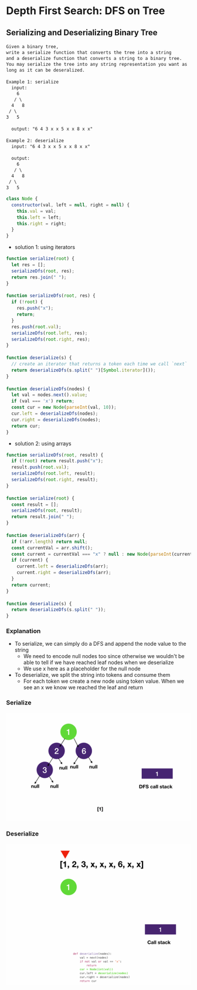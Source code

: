 # Depth First Search: DFS on Tree
## Serializing and Deserializing Binary Tree
```
Given a binary tree,
write a serialize function that converts the tree into a string
and a deserialize function that converts a string to a binary tree.
You may serialize the tree into any string representation you want as long as it can be deseralized.

Example 1: serialize
  input:
    6
   / \
  4   8
 / \
3   5

  output: "6 4 3 x x 5 x x 8 x x"
  
Example 2: deserialize
  input: "6 4 3 x x 5 x x 8 x x"
  
  output:
    6
   / \
  4   8
 / \
3   5
```
```javascript
class Node {
  constructor(val, left = null, right = null) {
    this.val = val;
    this.left = left;
    this.right = right;
  }
}
```
- solution 1: using iterators
```javascript
function serialize(root) {
  let res = [];
  serializeDfs(root, res);
  return res.join(" ");
}

function serializeDfs(root, res) {
  if (!root) {
    res.push("x");
    return;
  }
  res.push(root.val);
  serializeDfs(root.left, res);
  serializeDfs(root.right, res);
}

function deserialize(s) {
  // create an iterator that returns a token each time we call `next`
  return deserializeDfs(s.split(" ")[Symbol.iterator]());
}

function deserializeDfs(nodes) {
  let val = nodes.next().value;
  if (val === 'x') return;
  const cur = new Node(parseInt(val, 10));
  cur.left = deserializeDfs(nodes);
  cur.right = deserializeDfs(nodes);
  return cur;
}
```
- solution 2: using arrays
```javascript
function serializeDfs(root, result) {
  if (!root) return result.push("x");
  result.push(root.val);
  serializeDfs(root.left, result);
  serializeDfs(root.right, result);
}

function serialize(root) {
  const result = [];
  serializeDfs(root, result);
  return result.join(" ");
}

function deserializeDfs(arr) {
  if (!arr.length) return null;
  const currentVal = arr.shift();
  const current = currentVal === "x" ? null : new Node(parseInt(currentVal, 10));
  if (current) {
    current.left = deserializeDfs(arr);
    current.right = deserializeDfs(arr);
  }
  return current;
}

function deserialize(s) {
  return deserializeDfs(s.split(" "));
}
```
### Explanation
- To serialize, we can simply do a DFS and append the node value to the string
  - We need to encode null nodes too since otherwise we wouldn't be able to tell if we have reached leaf nodes when we deserialize
  - We use x here as a placeholder for the null node
- To deserialize, we split the string into tokens and consume them
  - For each token we create a new node using token value. When we see an x we know we reached the leaf and return
### Serialize

![serializeBinaryTree](../../images/serializeBinaryTree.gif)

### Deserialize

![deserializeBinaryTree](../../images/deserializeBinaryTree.gif)
